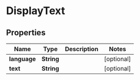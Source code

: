 # DisplayText

## Properties
Name | Type | Description | Notes
------------ | ------------- | ------------- | -------------
**language** | **String** |  |  [optional]
**text** | **String** |  |  [optional]

